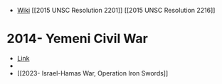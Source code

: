 
- [Wiki](https://en.wikipedia.org/wiki/Yemeni_Civil_War_(2014%E2%80%93present))
[[2015 UNSC Resolution 2201]]
[[2015 UNSC Resolution 2216]]
# 2014- Yemeni Civil War
- [Link](https://en.wikipedia.org/wiki/Yemeni_Civil_War_(2014%E2%80%93present))
- 
- [[2023- Israel-Hamas War, Operation Iron Swords]]
